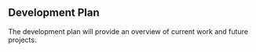 ## Development Plan

The development plan will provide an overview of current work and future projects.
